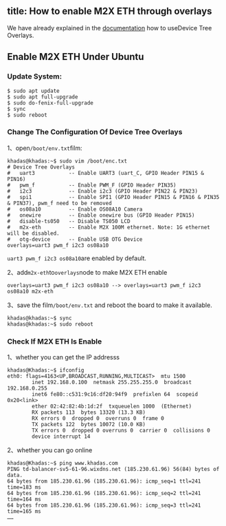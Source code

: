 title: How to enable M2X ETH through overlays
---
We have already explained in the [documentation](/vim3/HowToUseDeviceTreeOverlay.html) how to useDevice Tree Overlays.
## Enable M2X ETH Under Ubuntu

### Update System:
```shell
$ sudo apt update
$ sudo apt full-upgrade
$ sudo do-fenix-full-upgrade
$ sync
$ sudo reboot
```

### Change The Configuration Of Device Tree Overlays
1、open`/boot/env.txt`film:
```shell
khadas@khadas:~$ sudo vim /boot/enc.txt
# Device Tree Overlays
#   uart3           -- Enable UART3 (uart_C, GPIO Header PIN15 & PIN16)
#   pwm_f           -- Enable PWM_F (GPIO Header PIN35)
#   i2c3            -- Enable i2c3 (GPIO Header PIN22 & PIN23)
#   spi1            -- Enable SPI1 (GPIO Header PIN15 & PIN16 & PIN35 & PIN37), pwm_f need to be removed
#   os08a10         -- Enable OS08A10 Camera
#   onewire         -- Enable onewire bus (GPIO Header PIN15)
#   disable-ts050   -- Disable TS050 LCD
#   m2x-eth         -- Enable M2X 100M ethernet. Note: 1G ethernet will be disabled.
#   otg-device      -- Enable USB OTG Device
overlays=uart3 pwm_f i2c3 os08a10
```
`uart3 pwm_f i2c3 os08a10`are enabled by default.

2、add`m2x-eth`to`overlays`node to make M2X ETH enable
```shell
overlays=uart3 pwm_f i2c3 os08a10 --> overlays=uart3 pwm_f i2c3 os08a10 m2x-eth
```

3、save the film`/boot/env.txt` and reboot the board to make it available.
```shell
khadas@khadas:~$ sync
khadas@khadas:~$ sudo reboot
```

### Check If M2X ETH Is Enable
1、whether you can get the IP addresss
```shell
khadas@Khadas:~$ ifconfig
eth0: flags=4163<UP,BROADCAST,RUNNING,MULTICAST>  mtu 1500
        inet 192.168.0.100  netmask 255.255.255.0  broadcast 192.168.0.255
        inet6 fe80::c531:9c16:df20:94f9  prefixlen 64  scopeid 0x20<link>
        ether 02:42:82:4b:1d:2f  txqueuelen 1000  (Ethernet)
        RX packets 113  bytes 13320 (13.3 KB)
        RX errors 0  dropped 0  overruns 0  frame 0
        TX packets 122  bytes 10072 (10.0 KB)
        TX errors 0  dropped 0 overruns 0  carrier 0  collisions 0
        device interrupt 14
```
2、whether you can go online
```shell
khadas@Khadas:~$ ping www.khadas.com
PING td-balancer-sv5-61-96.wixdns.net (185.230.61.96) 56(84) bytes of data.
64 bytes from 185.230.61.96 (185.230.61.96): icmp_seq=1 ttl=241 time=183 ms
64 bytes from 185.230.61.96 (185.230.61.96): icmp_seq=2 ttl=241 time=164 ms
64 bytes from 185.230.61.96 (185.230.61.96): icmp_seq=3 ttl=241 time=165 ms
……
```
